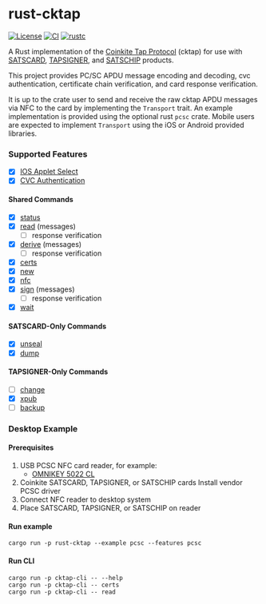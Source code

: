 # rust-cktap

[![License](https://img.shields.io/badge/license-MIT%2FApache--2.0-blue.svg)](https://github.com/notmandatory/rust-cktap/blob/master/LICENSE) 
[![CI](https://github.com/notmandatory/rust-cktap/actions/workflows/test.yml/badge.svg)](https://github.com/notmandatory/rust-cktap/actions/workflows/test.yml)
[![rustc](https://img.shields.io/badge/rustc-1.57.0%2B-lightgrey.svg)](https://blog.rust-lang.org/2021/12/02/Rust-1.57.0.html)

A Rust implementation of the [Coinkite Tap Protocol](https://github.com/coinkite/coinkite-tap-proto) (cktap)
for use with [SATSCARD], [TAPSIGNER], and [SATSCHIP] products.

This project provides PC/SC APDU message encoding and decoding, cvc authentication, certificate chain verification, and card response verification. 

It is up to the crate user to send and receive the raw cktap APDU messages via NFC to the card by implementing the `Transport` trait. An example implementation is provided using the optional rust `pcsc` crate. Mobile users are expected to implement `Transport` using the iOS or Android provided libraries.

### Supported Features

- [x] [IOS Applet Select](https://github.com/coinkite/coinkite-tap-proto/blob/master/docs/protocol.md#first-step-iso-applet-select)
- [x] [CVC Authentication](https://github.com/coinkite/coinkite-tap-proto/blob/master/docs/protocol.md#authenticating-commands-with-cvc)

#### Shared Commands

- [x] [status](https://github.com/coinkite/coinkite-tap-proto/blob/master/docs/protocol.md#status)
- [x] [read](https://github.com/coinkite/coinkite-tap-proto/blob/master/docs/protocol.md#status) (messages)
  - [ ] response verification
- [x] [derive](https://github.com/coinkite/coinkite-tap-proto/blob/master/docs/protocol.md#derive) (messages)
  - [ ] response verification
- [x] [certs](https://github.com/coinkite/coinkite-tap-proto/blob/master/docs/protocol.md#certs)
- [x] [new](https://github.com/coinkite/coinkite-tap-proto/blob/master/docs/protocol.md#new)
- [x] [nfc](https://github.com/coinkite/coinkite-tap-proto/blob/master/docs/protocol.md#nfc)
- [x] [sign](https://github.com/coinkite/coinkite-tap-proto/blob/master/docs/protocol.md#sign) (messages)
  - [ ] response verification
- [x] [wait](https://github.com/coinkite/coinkite-tap-proto/blob/master/docs/protocol.md#wait)

#### SATSCARD-Only Commands

- [x] [unseal](https://github.com/coinkite/coinkite-tap-proto/blob/master/docs/protocol.md#unseal)
- [x] [dump](https://github.com/coinkite/coinkite-tap-proto/blob/master/docs/protocol.md#dump)

#### TAPSIGNER-Only Commands

- [ ] [change](https://github.com/coinkite/coinkite-tap-proto/blob/master/docs/protocol.md#change)
- [x] [xpub](https://github.com/coinkite/coinkite-tap-proto/blob/master/docs/protocol.md#xpub)
- [ ] [backup](https://github.com/coinkite/coinkite-tap-proto/blob/master/docs/protocol.md#backup)

### Desktop Example

#### Prerequisites

1. USB PCSC NFC card reader, for example:  
   * [OMNIKEY 5022 CL](https://www.hidglobal.com/products/omnikey-5022-reader)
2. Coinkite SATSCARD, TAPSIGNER, or SATSCHIP cards
Install vendor PCSC driver
3. Connect NFC reader to desktop system
4. Place SATSCARD, TAPSIGNER, or SATSCHIP on reader

#### Run example

   ```
   cargo run -p rust-cktap --example pcsc --features pcsc
   ```
 
#### Run CLI

   ```
   cargo run -p cktap-cli -- --help
   cargo run -p cktap-cli -- certs
   cargo run -p cktap-cli -- read
   ```

[SATSCARD]: https://satscard.com/
[TAPSIGNER]: https://tapsigner.com/
[SATSCHIP]: https://satschip.com/